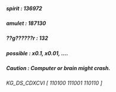 ##### spirit : 136972 #####
##### amulet : 187130 #####
##### ??g??????r : 132 #####
##### possible : x0.1, x0.01, .... #####
##### Caution : Computer or brain might crash. #####
###### KG_DS_CDXCVI [ 110100 111001 110110 ] ######

